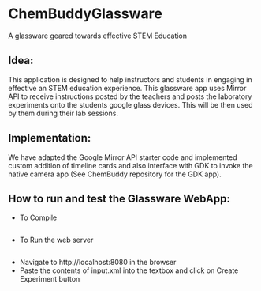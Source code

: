 ChemBuddyGlassware
==================

A glassware geared towards effective STEM Education

Idea:
----

This application is designed to help instructors and students in engaging in effective an STEM education experience.
This glassware app uses Mirror API to receive instructions posted by the teachers and posts the laboratory experiments onto the students google glass devices. This will be then used by them during their lab sessions.

Implementation:
---

We have adapted the Google Mirror API starter code and implemented custom addition of timeline cards and also interface with GDK to invoke the native camera app (See ChemBuddy repository for the GDK app).

How to run and test the Glassware WebApp:
---

* To Compile
```mvn clean; mvn package
```

* To Run the web server
```mvn jetty:run
```

* Navigate to http://localhost:8080 in the browser
* Paste the contents of input.xml into the textbox and click on Create Experiment button

